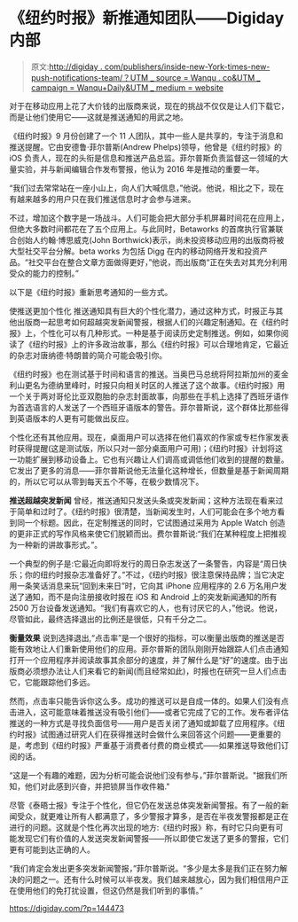 # 《纽约时报》新推通知团队——Digiday 内部

> 原文:[http://digiday . com/publishers/inside-new-York-times-new-push-notifications-team/？UTM _ source = Wanqu . co&UTM _ campaign = Wanqu+Daily&UTM _ medium = website](http://digiday.com/publishers/inside-new-york-times-new-push-notifications-team/?utm_source=wanqu.co&utm_campaign=Wanqu+Daily&utm_medium=website)

对于在移动应用上花了大价钱的出版商来说，现在的挑战不仅仅是让人们下载它，而是让他们使用它——这就是推送通知的用武之地。

《纽约时报》9 月份创建了一个 11 人团队，其中一些人是共享的，专注于消息和推送提醒。它由安德鲁·菲尔普斯(Andrew Phelps)领导，他曾是《纽约时报》的 iOS 负责人，现在的头衔是信息和推送产品总监。菲尔普斯负责监督这一领域的大量实验，并与新闻编辑合作发布警报，他认为 2016 年是推动的重要一年。

“我们过去常常站在一座小山上，向人们大喊信息，”他说。他说，相比之下，现在有越来越多的用户只在我们推送信息时才会参与进来。

不过，增加这个数字是一场战斗。人们可能会把大部分手机屏幕时间花在应用上，但绝大多数时间都花在了五个应用上。与此同时，Betaworks 的首席执行官兼联合创始人约翰·博思威克(John Borthwick)表示，尚未投资移动应用的出版商将被大型社交平台分解。beta works 为包括 Digg 在内的移动网络开发和投资产品。“社交平台在整合文章方面做得更好，”他说，而出版商“正在失去对其充分利用受众的能力的控制。”

以下是《纽约时报》重新思考通知的一些方式。

使推送更加个性化
推送通知具有巨大的个性化潜力，通过这种方式，时报正与其他出版商一起思考如何超越突发新闻警报，根据人们的兴趣定制通知。在《纽约时报》上，个性化可以有几种形式。一种是基于阅读历史定制推送。例如，如果你阅读了《纽约时报》上的许多政治故事，那么《纽约时报》可以合理地肯定，它最近的杂志对唐纳德·特朗普的简介可能会吸引你。

《纽约时报》也在测试基于时间和语言的推送。当奥巴马总统将阿拉斯加州的麦金利山更名为德纳里峰时，时报只向相关时区的人推送了这个故事。《纽约时报》用一个关于两对哥伦比亚双胞胎的杂志封面故事，向那些在手机上选择了西班牙语作为首选语言的人发送了一个西班牙语版本的警告。菲尔普斯说，这个群体比那些得到英语版本的人更有可能做出反应。

个性化还有其他应用。现在，桌面用户可以选择在他们喜欢的作家或专栏作家发表时获得提醒(这是测试版，所以只对一部分桌面用户可用)；《纽约时报》计划将这一功能扩展到移动设备上。它也有兴趣让人们调高或调低他们收到的提醒的数量。它发出了更多的消息——菲尔普斯说他无法量化这种增长，但数量是基于新闻周期的，所以它可以从零到每天五个不等，在极少数情况下。

**推送超越突发新闻** 曾经，推送通知只发送头条或突发新闻；这种方法现在看来过于简单和过时了。《纽约时报》很清楚，当新闻发生时，人们可能会在多个地方看到同一个标题。因此，在定制推送的同时，它试图通过采用为 Apple Watch 创造的更非正式的写作风格来使它们脱颖而出。费尔普斯说:“我们在某种程度上把推视为一种新的讲故事形式。”。

一个典型的例子是:它最近向即将发行的周日杂志发送了一条警告，内容是“周日快乐；你的纽约时报杂志准备好了。”不过，《纽约时报》很注意保持品牌；当它决定用一条笑话消息来玩“回到未来日”时，它向其 iPhone 应用程序的 2.6 万名用户发送了通知，而不是向注册接收时报在 iOS 和 Android 上的突发新闻通知的所有 2500 万台设备发送通知。“我们有喜欢它的人，也有讨厌它的人，”他说。他说，尽管如此，最终选择退出的比例还是很低，只有千分之二。

**衡量效果**
说到选择退出,“点击率”是一个很好的指标，可以衡量出版商的推送是否能有效地让人们重新使用他们的应用。菲尔普斯的团队刚刚开始跟踪人们点击通知打开一个应用程序并阅读故事其余部分的速度，并了解什么是“好”的速度。由于出版商必须想办法让人们来看它的新闻(而且经常如此)，时报也在研究一旦人们点击它，它能跟踪他们多远。

然而，点击率只能告诉你这么多。成功的推送可以是自成一体的。如果人们没有点击进入，这可能意味着推送没有吸引他们——或者它完成了它的工作。发布者评估推送的一种方式是寻找负面信号——用户是否关闭了通知或卸载了应用程序。《纽约时报》试图通过研究人们在获得推送时会做什么来回答这个问题——更重要的是，考虑到《纽约时报》严重基于消费者付费的商业模式——如果推送导致他们订阅的话。

“这是一个有趣的难题，因为分析可能会说他们没有参与，”菲尔普斯说。"据我们所知，他们对此感到兴奋，并把锁屏当作收件箱."

尽管《泰晤士报》专注于个性化，但它仍在发送总体突发新闻警报。有了一般的新闻受众，就更难让所有人都满意了，多少警报才算多，是否在半夜发警报都是正在进行的问题。这就是个性化再次出现的地方:《纽约时报》称，有时它只向更有可能发现它们有价值的人发送突发新闻警报——所以即使它发送了更多的警报，它们更有可能到达正确的人。

“我们肯定会发出更多突发新闻警报，”菲尔普斯说。“多少是太多是我们正在努力解决的问题之一。还有什么时候可以半夜发。我们越来越放心，因为我们相信用户正在使用他们的免打扰设置，但这仍然是我们听到的事情。”

https://digiday.com/?p=144473